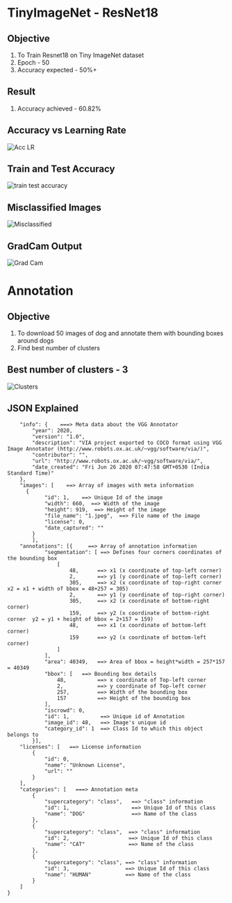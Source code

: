 # TinyImageNet - ResNet18

## Objective
1. To Train Resnet18 on Tiny ImageNet dataset
2. Epoch - 50
3. Accuracy expected - 50%+

## Result
1. Accuracy achieved - 60.82%

## Accuracy vs Learning Rate
![Acc LR](https://github.com/santhiya-v/EVA/blob/master/S12/tinyImagenet/acc_lr.png)

## Train and Test Accuracy
![train test accuracy](https://github.com/santhiya-v/EVA/blob/master/S12/tinyImagenet/train_test_acc.png)

## Misclassified Images
![Misclassified](https://github.com/santhiya-v/EVA/blob/master/S12/tinyImagenet/misclassified.png)

## GradCam Output
![Grad Cam](https://github.com/santhiya-v/EVA/blob/master/S12/tinyImagenet/gradCAM.png)


# Annotation

## Objective
1. To download 50 images of dog and annotate them with bounding boxes around dogs
2. Find best number of clusters

## Best number of clusters - 3
![Clusters](https://github.com/santhiya-v/EVA/blob/master/S12/annotations/k-cluster.png)

## JSON Explained
```{
    "info": {    ===> Meta data about the VGG Annotator
        "year": 2020,
        "version": "1.0",
        "description": "VIA project exported to COCO format using VGG Image Annotator (http://www.robots.ox.ac.uk/~vgg/software/via/)",
        "contributor": "",
        "url": "http://www.robots.ox.ac.uk/~vgg/software/via/",
        "date_created": "Fri Jun 26 2020 07:47:58 GMT+0530 (India Standard Time)"
    },
    "images": [    ==> Array of images with meta information
      {
            "id": 1,    ==> Unique Id of the image
            "width": 660,  ==> Width of the image
            "height": 919,  ==> Height of the image 
            "file_name": "1.jpeg",  ==> File name of the image
            "license": 0,     
            "date_captured": ""
        }
        ],
    "annotations": [{     ==> Array of annotation information
            "segmentation": [ ==> Defines four corners coordinates of the bounding box
                [
                    48,      ==> x1 (x coordinate of top-left corner)
                    2,       ==> y1 (y coordinate of top-left corner)
                    305,     ==> x2 (x coordinate of top-right corner   x2 = x1 + width of bbox = 48+257 = 305)
                    2,       ==> y1 (y coordinate of top-right corner)
                    305,     ==> x2 (x coordinate of bottom-right corner)
                    159,     ==> y2 (x coordinate of bottom-right corner  y2 = y1 + height of bbox = 2+157 = 159)
                    48,      ==> x1 (x coordinate of bottom-left corner)
                    159      ==> y2 (x coordinate of bottom-left corner)
                ]
            ],
            "area": 40349,   ==> Area of bbox = height*width = 257*157 = 40349
            "bbox": [   ==> Bounding box details
                48,          ==> x coordinate of Top-left corner
                2,           ==> y coordinate of Top-left corner
                257,         ==> Width of the bounding box
                157          ==> Height of the bounding box
            ],
            "iscrowd": 0,
            "id": 1,          ==> Unique id of Annotation
            "image_id": 48,   ==> Image's unique id
            "category_id": 1  ==> Class Id to which this object belongs to
        }],
    "licenses": [   ==> License information
        {
            "id": 0,
            "name": "Unknown License",
            "url": ""
        }
    ],
    "categories": [   ===> Annotation meta
        {
            "supercategory": "class",   ==> "class" information
            "id": 1,                    ==> Unique Id of this class
            "name": "DOG"               ==> Name of the class
        },
        {
            "supercategory": "class",  ==> "class" information
            "id": 2,                   ==> Unique Id of this class
            "name": "CAT"              ==> Name of the class
        },
        {
            "supercategory": "class", ==> "class" information
            "id": 3,                  ==> Unique Id of this class
            "name": "HUMAN"           ==> Name of the class
        }
    ]
}
